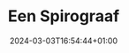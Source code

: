 ---
title: "Een Spirograaf"
date: 2024-03-03T16:54:44+01:00
tags: []
featured_image: "/images/posts/vierkanten.png"
description: ""
draft: true
---